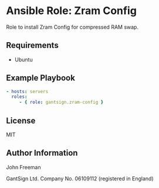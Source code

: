 Ansible Role: Zram Config
=========================

Role to install Zram Config for compressed RAM swap.

Requirements
------------

* Ubuntu

Example Playbook
----------------

```yaml
- hosts: servers
  roles:
     - { role: gantsign.zram-config }
```

License
-------

MIT

Author Information
------------------

John Freeman

GantSign Ltd.
Company No. 06109112 (registered in England)
